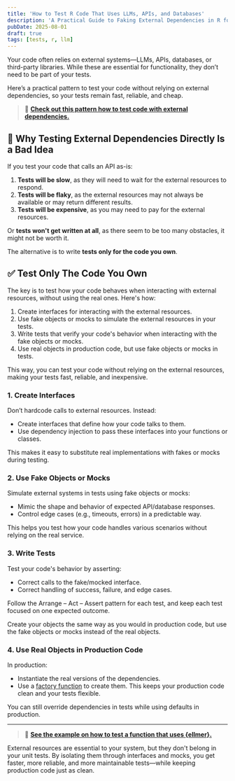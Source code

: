 ```yaml
---
title: 'How to Test R Code That Uses LLMs, APIs, and Databases'
description: 'A Practical Guide to Faking External Dependencies in R for Fast, Reliable Tests.'
pubDate: 2025-08-01
draft: true
tags: [tests, r, llm]
---
```


Your code often relies on external systems—LLMs, APIs, databases, or third-party libraries. While these are essential for functionality, they don’t need to be part of your tests.

Here’s a practical pattern to test your code without relying on external dependencies, so your tests remain fast, reliable, and cheap.

> 🧪 **[Check out this pattern how to test code with external dependencies.](https://jakubsobolewski.com/r-tests-gallery/external-service-interaction/)**

## 🚫 Why Testing External Dependencies Directly Is a Bad Idea

If you test your code that calls an API as-is:

1. **Tests will be slow**, as they will need to wait for the external resources to respond.
2. **Tests will be flaky**, as the external resources may not always be available or may return different results.
3. **Tests will be expensive**, as you may need to pay for the external resources.

Or **tests won't get written at all**, as there seem to be too many obstacles, it might not be worth it.

The alternative is to write **tests only for the code you own**.

## ✅ Test Only The Code You Own

The key is to test how your code behaves when interacting with external resources, without using the real ones. Here's how:

1. Create interfaces for interacting with the external resources.
2. Use fake objects or mocks to simulate the external resources in your tests.
3. Write tests that verify your code's behavior when interacting with the fake objects or mocks.
4. Use real objects in production code, but use fake objects or mocks in tests.

This way, you can test your code without relying on the external resources, making your tests fast, reliable, and inexpensive.

### 1. Create Interfaces

Don’t hardcode calls to external resources. Instead:

- Create interfaces that define how your code talks to them.
- Use dependency injection to pass these interfaces into your functions or classes.

This makes it easy to substitute real implementations with fakes or mocks during testing.

### 2. Use Fake Objects or Mocks

Simulate external systems in tests using fake objects or mocks:

- Mimic the shape and behavior of expected API/database responses.
- Control edge cases (e.g., timeouts, errors) in a predictable way.

This helps you test how your code handles various scenarios without relying on the real service.

### 3. Write Tests

Test your code's behavior by asserting:

- Correct calls to the fake/mocked interface.
- Correct handling of success, failure, and edge cases.

Follow the Arrange – Act – Assert pattern for each test, and keep each test focused on one expected outcome.

Create your objects the same way as you would in production code, but use the fake objects or mocks instead of the real objects.

### 4. Use Real Objects in Production Code

In production:

- Instantiate the real versions of the dependencies.
- Use a [factory function](https://refactoring.guru/design-patterns/factory-method) to create them. This keeps your production code clean and your tests flexible.

You can still override dependencies in tests while using defaults in production.

---

> 🧪 **[See the example on how to test a function that uses {ellmer}.](https://jakubsobolewski.com/r-tests-gallery/external-service-interaction/)**

External resources are essential to your system, but they don't belong in your unit tests. By isolating them through interfaces and mocks, you get faster, more reliable, and more maintainable tests—while keeping production code just as clean.
